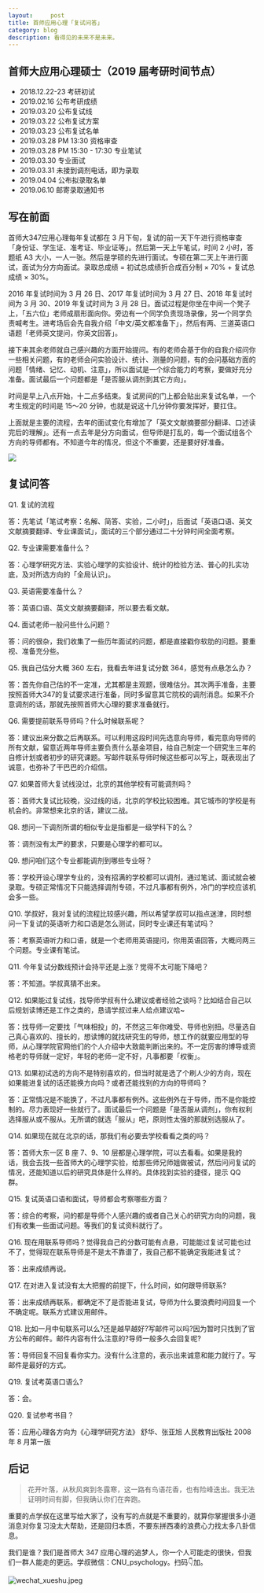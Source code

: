 ```yaml
---
layout:     post
title: 首师应用心理「复试问答」
category: blog
description: 看得见的未来不是未来。
---
```


## 首师大应用心理硕士（2019 届考研时间节点）

- 2018.12.22-23 考研初试 
- 2019.02.16 公布考研成绩
- 2019.03.20 公布复试线
- 2019.03.22 公布复试方案
- 2019.03.23 公布复试名单
- 2019.03.28 PM 13:30 资格审查
- 2019.03.28 PM 15:30 - 17:30 专业笔试
- 2019.03.30 专业面试
- 2019.03.31 未接到调剂电话，即为录取
- 2019.04.04 公布拟录取名单
- 2019.06.10 邮寄录取通知书

## 写在前面

首师大347应用心理每年复试都在 3 月下旬，复试的前一天下午进行资格审查「身份证、学生证、准考证、毕业证等」。然后第一天上午笔试，时间 2 小时，答题纸 A3 大小，一人一张。然后是学硕的先进行面试。专硕在第二天上午进行面试，面试为分方向面试。录取总成绩 = 初试总成绩折合成百分制 × 70% + 复试总成绩 × 30%。

2016 年复试时间为 3 月 26 日、2017 年复试时间为 3 月 27 日、2018 年复试时间为 3 月 30、2019 年复试时间为 3 月 28 日。面试过程是你坐在中间一个凳子上，「五六位」老师成扇形面向你。旁边有一个同学负责现场录像，另一个同学负责喊考生。进考场后会先自我介绍「中文/英文都准备下」，然后有两、三道英语口语题「老师英文提问，你英文回答」。

接下来其余老师就自己感兴趣的方面开始提问。有的老师会基于你的自我介绍问你一些相关问题，有的老师会问实验设计、统计、测量的问题，有的会问基础方面的问题「情绪、记忆、动机、注意」，所以面试是一个综合能力的考察，要做好充分准备。面试最后一个问题都是「是否服从调剂到其它方向」。

时间是早上八点开始，十二点多结束。复试房间的门上都会贴出来复试名单，一个考生规定的时间是 15～20 分钟，也就是说这十几分钟你要发挥好，要扛住。

上面就是主要的流程，去年的面试变化有增加了「英文文献摘要部分翻译、口述读完后的理解」。还有一点去年是分方向面试，但导师是打乱的，每一个面试组各个方向的导师都有。不知道今年的情况，但这个不重要，还是要好好准备。

![](https://cnu347-1257355643.cos.ap-beijing.myqcloud.com/CNU347/leaner01.png)

## 复试问答

Q1. 复试的流程

答：先笔试「笔试考察：名解、简答、实验，二小时」，后面试「英语口语、英文文献摘要翻译、专业课面试」，面试的三个部分通过二十分钟时间全面考察。

Q2. 专业课需要准备什么？

答：心理学研究方法、实验心理学的实验设计、统计的检验方法、普心的扎实功底，及对所选方向的「全局认识」。

Q3. 英语需要准备什么？

答：英语口语、英文文献摘要翻译，所以要去看文献。

Q4. 面试老师一般问些什么问题？

答：问的很杂，我们收集了一些历年面试的问题，都是直接戳你软肋的问题。要重视、准备充分些。

Q5. 我自己估分大概 360 左右，我看去年进复试分数 364，感觉有点悬怎么办？

答：首先你自己估的不一定准，尤其都是主观题，很难估分。其次两手准备，主要按照首师大347的复试要求进行准备，同时多留意其它院校的调剂消息。如果不介意调剂的话，那就先按照首师大心理的要求准备就行。

Q6. 需要提前联系导师吗？什么时候联系呢？

答：建议出来分数之后再联系。可以利用这段时间先选意向导师，看完意向导师的所有文献，留意近两年导师主要负责什么基金项目，给自己制定一个研究生三年的自修计划或者初步的研究课题。写邮件联系导师时候这些都可以写上，既表现出了诚意，也弥补了干巴巴的介绍信。

Q7. 如果首师大复试线没过，北京的其他学校有可能调剂吗？

答：首师大复试比较晚，没过线的话，北京的学校比较困难。其它城市的学校是有机会的。非常想来北京的话，建议二战。

Q8. 想问一下调剂所谓的相似专业是指都是一级学科下的么？

答：调剂没有太严的要求，只要是心理学的都可以。

Q9. 想问咱们这个专业都能调剂到哪些专业呀？

答：学校开设心理学专业的，没有招满的学校都可以调剂，通过笔试、面试就会被录取。专硕正常情况下只能选择调剂专硕，不过凡事都有例外，冷门的学校应该机会多一些。

Q10. 学叔好，我对复试的流程比较感兴趣，所以希望学叔可以指点迷津，同时想问一下复试的英语听力和口语是怎么测试，同时专业课还有笔试吗？

答：考察英语听力和口语，就是一个老师用英语提问，你用英语回答，大概问两三个问题。专业课有笔试。

Q11. 今年复试分数线预计会持平还是上涨？觉得不太可能下降吧？

答：不知道。学叔真猜不出来。

Q12. 如果能过复试线，找导师学叔有什么建议或者经验之谈吗？比如结合自己以后规划读博还是工作之类的，恳请学叔过来人给点建议哈~

答：找导师一定要找「气味相投」的，不然这三年你难受、导师也别扭。尽量选自己真心喜欢的、擅长的，想读博的就找研究生的导师，想工作的就要应用型的导师，从心理学院官网他们的个人介绍中大致能判断出来的。不一定厉害的博导或资格老的导师就一定好，年轻的老师一定不好，凡事都要「权衡」。

Q13. 如果初试选的方向不是特别喜欢的，但当时就是选了个刷人少的方向，现在如果能进复试的话还能换方向吗？或者还能找别的方向的导师吗？

答：正常情况是不能换了，不过凡事都有例外。这些例外在于导师，而不是你能控制的。尽力表现好一些就行了。面试最后一个问题是「是否服从调剂」，你有权利选择服从或不服从。无所谓的就选「服从」吧，原则性太强的那就别选服从了。

Q14. 如果现在就在北京的话，那我们有必要去学校看看之类的吗？

答：首师大东一区 B 座 7、9、10 层都是心理学院，可以去看看。如果是我的话，我会去找一些首师大的心理学实验，给那些师兄师姐做被试，然后问问复试的情况，还能知道以后的研究具体是什么样的。具体找到实验的捷径，提示 QQ 群。

Q15. 复试英语口语和面试，导师都会考察哪些方面？

答：综合的考察，问的都是导师个人感兴趣的或者自己关心的研究方向的问题，我们有收集一些面试问题。等我们的复试资料就行了。

Q16. 现在用联系导师吗？觉得我自己的分数可能有点悬，可能能过复试可能也过不了，觉得现在联系导师是不是太不靠谱了，我自己都不能确定我能进复试？

答：出来成绩再说。

Q17. 在对进入复试没有太大把握的前提下，什么时间，如何跟导师联系?

答：出来成绩再联系，都确定不了是否能进复试，导师为什么要浪费时间回复一个不确定呢。联系方式建议用邮件。

Q18. 比如一月中旬联系可以么?还是越早越好?写邮件可以吗?因为暂时只找到了官方公布的邮件。邮件内容有什么注意的?导师一般多久会回复呢?

答：导师回复不回复看你实力。没有什么注意的，表示出来诚意和能力就行了。写邮件是最好的方式。

Q19. 复试考英语口语么?

答：会。

Q20. 复试参考书目？

答：应用心理各方向为《心理学研究方法》 舒华、张亚旭 人民教育出版社 2008 年 8 月第一版

## 后记

> 花开叶落，从秋风爽到冬露寒，这一路有鸟语花香，也有险峰迭出。我无法证明时间有脚，但我确认你们在奔跑。

重要的点学叔在这里写给大家了，没有写的点就是不重要的，就算你掌握很多小道消息对你复习没太大帮助，还是回归本质，不要东拼西凑的浪费心力找太多八卦信息。

我们是谁？我们是首师大 347 应用心理的追梦人，你一个人可能走的很快，但我们一群人能走的更远。学叔微信：CNU_psychology。扫码👇加。

![wechat_xueshu.jpeg](https://image.cnu347.com/WechatQRCode-240629.jpg)


